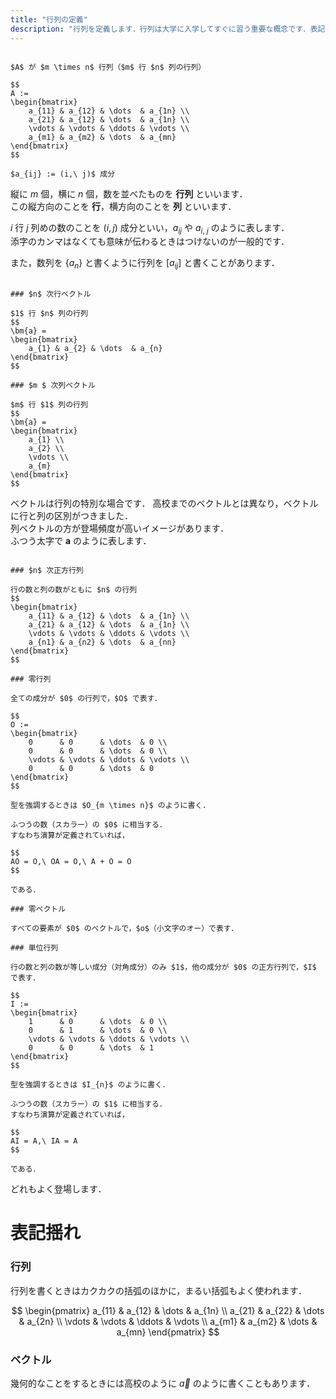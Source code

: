 ```yaml
---
title: "行列の定義"
description: "行列を定義します．行列は大学に入学してすぐに習う重要な概念です．表記揺れなども取り上げながらやさしく考えていきましょう．"
---
```


~~~definition:行列

$A$ が $m \times n$ 行列（$m$ 行 $n$ 列の行列）

$$
A :=
\begin{bmatrix}
    a_{11} & a_{12} & \dots  & a_{1n} \\
    a_{21} & a_{12} & \dots  & a_{1n} \\
    \vdots & \vdots & \ddots & \vdots \\
    a_{m1} & a_{m2} & \dots  & a_{mn}
\end{bmatrix}
$$

$a_{ij} := (i,\ j)$ 成分

~~~

縦に $m$ 個，横に $n$ 個，数を並べたものを **行列** といいます．  
この縦方向のことを **行**，横方向のことを **列** といいます．

$i$ 行 $j$ 列めの数のことを $(i, j)$ 成分といい，$a_{ij}$ や $a_{i,\ j}$ のように表します．  
添字のカンマはなくても意味が伝わるときはつけないのが一般的です．

また，数列を $\{ a_{n} \}$ と書くように行列を $[a_{ij}]$ と書くことがあります．

~~~definition:ベクトル

### $n$ 次行ベクトル

$1$ 行 $n$ 列の行列
$$
\bm{a} =
\begin{bmatrix}
    a_{1} & a_{2} & \dots  & a_{n}
\end{bmatrix}
$$

### $m $ 次列ベクトル

$m$ 行 $1$ 列の行列
$$
\bm{a} =
\begin{bmatrix}
    a_{1} \\
    a_{2} \\
    \vdots \\
    a_{m}
\end{bmatrix}
$$

~~~

ベクトルは行列の特別な場合です．
高校までのベクトルとは異なり，ベクトルに行と列の区別がつきました．  
列ベクトルの方が登場頻度が高いイメージがあります．  
ふつう太字で $\bm{a}$ のように表します．

~~~definition:基本的な行列・ベクトル

### $n$ 次正方行列

行の数と列の数がともに $n$ の行列
$$
\begin{bmatrix}
    a_{11} & a_{12} & \dots  & a_{1n} \\
    a_{21} & a_{12} & \dots  & a_{1n} \\
    \vdots & \vdots & \ddots & \vdots \\
    a_{n1} & a_{n2} & \dots  & a_{nn}
\end{bmatrix}
$$

### 零行列

全ての成分が $0$ の行列で，$O$ で表す．

$$
O :=
\begin{bmatrix}
    0      & 0      & \dots  & 0 \\
    0      & 0      & \dots  & 0 \\
    \vdots & \vdots & \ddots & \vdots \\
    0      & 0      & \dots  & 0
\end{bmatrix}
$$

型を強調するときは $O_{m \times n}$ のように書く．

ふつうの数（スカラー）の $0$ に相当する．  
すなわち演算が定義されていれば，

$$
AO = O,\ OA = O,\ A + O = O
$$

である．

### 零ベクトル

すべての要素が $0$ のベクトルで，$o$（小文字のオー）で表す．

### 単位行列

行の数と列の数が等しい成分（対角成分）のみ $1$，他の成分が $0$ の正方行列で，$I$ で表す．

$$
I :=
\begin{bmatrix}
    1      & 0      & \dots  & 0 \\
    0      & 1      & \dots  & 0 \\
    \vdots & \vdots & \ddots & \vdots \\
    0      & 0      & \dots  & 1
\end{bmatrix}
$$

型を強調するときは $I_{n}$ のように書く．

ふつうの数（スカラー）の $1$ に相当する．  
すなわち演算が定義されていれば，

$$
AI = A,\ IA = A
$$

である．

~~~

どれもよく登場します．

# 表記揺れ

### 行列

行列を書くときはカクカクの括弧のほかに，まるい括弧もよく使われます．

$$
\begin{pmatrix}
    a_{11} & a_{12} & \dots  & a_{1n} \\
    a_{21} & a_{22} & \dots  & a_{2n} \\
    \vdots & \vdots & \ddots & \vdots \\
    a_{m1} & a_{m2} & \dots  & a_{mn}
\end{pmatrix}
$$

### ベクトル

幾何的なことをするときには高校のように $\vec{a}$ のように書くこともあります．
